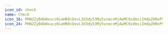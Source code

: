 ```yaml
---
icon_id: check
name: Check
icon_16: PHN2ZyB4bWxucz0iaHR0cDovL3d3dy53My5vcmcvMjAwMC9zdmciIHdpZHRoPSIxNiIgaGVpZ2h0PSIxNiIgdmlld0JveD0iMCAwIDE2IDE2Ij48cGF0aCBmaWxsLXJ1bGU9ImV2ZW5vZGQiIGQ9Ik0xMy43OCA0LjIyYS43NS43NSAwIDAxMCAxLjA2bC03LjI1IDcuMjVhLjc1Ljc1IDAgMDEtMS4wNiAwTDIuMjIgOS4yOGEuNzUuNzUgMCAwMTEuMDYtMS4wNkw2IDEwLjk0bDYuNzItNi43MmEuNzUuNzUgMCAwMTEuMDYgMHoiLz48L3N2Zz4=
icon_24: PHN2ZyB4bWxucz0iaHR0cDovL3d3dy53My5vcmcvMjAwMC9zdmciIHdpZHRoPSIyNCIgaGVpZ2h0PSIyNCIgdmlld0JveD0iMCAwIDI0IDI0Ij48cGF0aCBmaWxsLXJ1bGU9ImV2ZW5vZGQiIGQ9Ik0yMS4wMyA1LjcyYS43NS43NSAwIDAxMCAxLjA2bC0xMS41IDExLjVhLjc1Ljc1IDAgMDEtMS4wNzItLjAxMmwtNS41LTUuNzVhLjc1Ljc1IDAgMTExLjA4NC0xLjAzNmw0Ljk3IDUuMTk1TDE5Ljk3IDUuNzJhLjc1Ljc1IDAgMDExLjA2IDB6Ii8+PC9zdmc+
---
```

